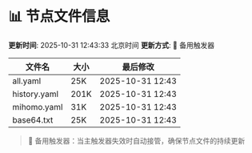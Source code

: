 # 📊 节点文件信息

**更新时间**: 2025-10-31 12:43:33 北京时间
**更新方式**: 🔄 备用触发器

| 文件名 | 大小 | 最后修改 |
|--------|------|----------|
| all.yaml | 25K | 2025-10-31 12:43 |
| history.yaml | 201K | 2025-10-31 12:43 |
| mihomo.yaml | 31K | 2025-10-31 12:43 |
| base64.txt | 25K | 2025-10-31 12:43 |

> 🔄 备用触发器：当主触发器失效时自动接管，确保节点文件的持续更新
